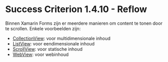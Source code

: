 # Success Criterion 1.4.10 - Reflow

Binnen Xamarin Forms zijn er meerdere manieren om content te tonen door te scrollen. Enkele voorbeelden zijn:

* [CollectionView](https://docs.microsoft.com/en-us/xamarin/xamarin-forms/user-interface/collectionview/): voor multidimensionale inhoud
* [ListView](https://docs.microsoft.com/en-us/xamarin/xamarin-forms/user-interface/listview/): voor eendimensionale inhoud
* [ScrollView](https://docs.microsoft.com/en-us/xamarin/xamarin-forms/user-interface/layouts/scrollview): voor statische inhoud
* [WebView](https://docs.microsoft.com/en-us/xamarin/xamarin-forms/user-interface/webview): voor webinhoud
